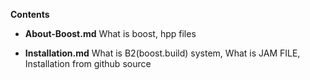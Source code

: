 **Contents**

- **About-Boost.md** What is boost, hpp files
  
- **Installation.md** What is B2(boost.build) system, What is JAM FILE, Installation from github source


